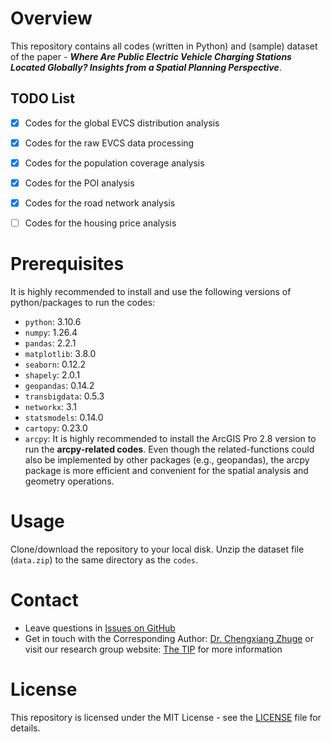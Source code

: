 # Overview
This repository contains all codes (written in Python) and (sample) dataset of the paper - 
***Where Are Public Electric Vehicle Charging Stations Located Globally? Insights from a Spatial Planning Perspective***.

## TODO List
- [x] Codes for the global EVCS distribution analysis
- [x] Codes for the raw EVCS data processing
- [x] Codes for the population coverage analysis
- [x] Codes for the POI analysis
- [x] Codes for the road network analysis
- [ ] Codes for the housing price analysis


# Prerequisites
It is highly recommended to install and use the following versions of python/packages to run the codes:
- ``python``: 3.10.6
- ``numpy``: 1.26.4
- ``pandas``: 2.2.1
- ``matplotlib``: 3.8.0
- ``seaborn``: 0.12.2
- ``shapely``: 2.0.1
- ``geopandas``: 0.14.2
- ``transbigdata``: 0.5.3
- ``networkx``: 3.1
- ``statsmodels``: 0.14.0
- ``cartopy``: 0.23.0
- ``arcpy``: It is highly recommended to install the ArcGIS Pro 2.8 version to run the **arcpy-related codes**. 
 Even though the related-functions could also be implemented by other packages (e.g., geopandas), 
 the arcpy package is more efficient and convenient for the spatial analysis and geometry operations.

# Usage
Clone/download the repository to your local disk.
Unzip the dataset file (``data.zip``) to the same directory as the ``codes``.

# Contact
- Leave questions in [Issues on GitHub](https://github.com/XanderPENG/global-evcs/issues)
- Get in touch with the Corresponding Author: [Dr. Chengxiang Zhuge](mailto:chengxiang.zhuge@polyu.edu.hk)
or visit our research group website: [The TIP](https://thetipteam.editorx.io/website) for more information

# License
This repository is licensed under the MIT License - see the [LICENSE](LICENSE) file for details.

